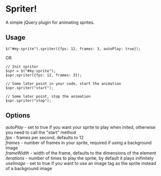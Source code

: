 Spriter!
=======

A simple jQuery plugin for animating sprites.

Usage
----

    $("#my-sprite").spriter({fps: 12, frames: 3, autoPlay: true});

OR

    // Init spriter
    $spr = $("#my-sprite");
    $spr.spriter({fps: 12, frames: 3});

    // Some later point in your code, start the animation
    $spr.spriter("start");

    // Some later point, stop the animation
    $spr.spriter("stop");

Options
-------
*autoPlay* - set to true if you want your sprite to play when inited, otherwise you need to call the "start" method  
*fps* - frames per second, defaults to 12  
*frames* - number of frames in your sprite, required if using a background image  
*frameWidth* - width of the frame, defaults to the dimensions of the element  
*iterations* - number of times to play the sprite, by default it plays inifinitely  
*useImage* - set to true if you want to use an image tag as the sprite instead of a background image  
